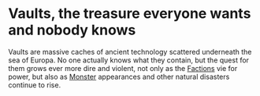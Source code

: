 # Vaults, the treasure everyone wants and nobody knows
Vaults are massive caches of ancient technology scattered underneath the sea of Europa. No one actually knows what they contain, but the quest for them grows ever more dire and violent, not only as the [Factions](../Factions) vie for power, but also as [Monster](Monsters) appearances and other natural disasters continue to rise.